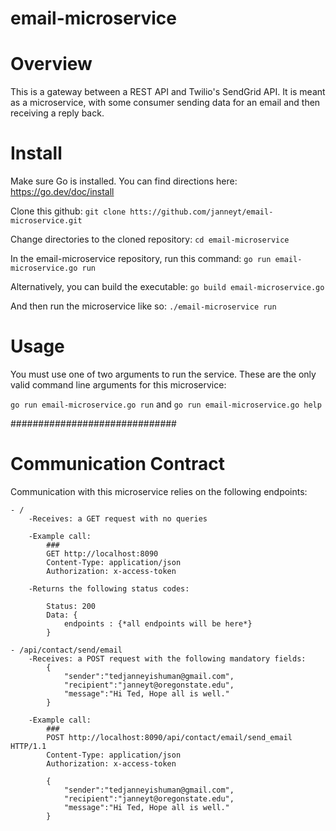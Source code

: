 # email-microservice

# Overview
This is a gateway between a REST API and Twilio's SendGrid API. It is meant as a microservice, with some consumer sending data for an email and then receiving a reply back.

# Install
Make sure Go is installed. You can find directions here: https://go.dev/doc/install

Clone this github: 
`git clone htts://github.com/janneyt/email-microservice.git`

Change directories to the cloned repository:
`cd email-microservice`

In the email-microservice repository, run this command:
`go run email-microservice.go run`

Alternatively, you can build the executable:
`go build email-microservice.go`

And then run the microservice like so:
`./email-microservice run`

# Usage

You must use one of two arguments to run the service. These are the only valid command line arguments for this microservice:

`go run email-microservice.go run` and `go run email-microservice.go help`

##############################
# Communication Contract

Communication with this microservice relies on the following endpoints:

    - /
        -Receives: a GET request with no queries

        -Example call:
            ###
            GET http://localhost:8090 
            Content-Type: application/json 
            Authorization: x-access-token

        -Returns the following status codes:

            Status: 200
            Data: {
                endpoints : {*all endpoints will be here*}
            }

    - /api/contact/send/email
        -Receives: a POST request with the following mandatory fields:
            {
                "sender":"tedjanneyishuman@gmail.com",
                "recipient":"janneyt@oregonstate.edu",
                "message":"Hi Ted, Hope all is well."
            }
        
        -Example call:
            ###
            POST http://localhost:8090/api/contact/email/send_email HTTP/1.1
            Content-Type: application/json
            Authorization: x-access-token

            {
                "sender":"tedjanneyishuman@gmail.com",
                "recipient":"janneyt@oregonstate.edu",
                "message":"Hi Ted, Hope all is well."
            }